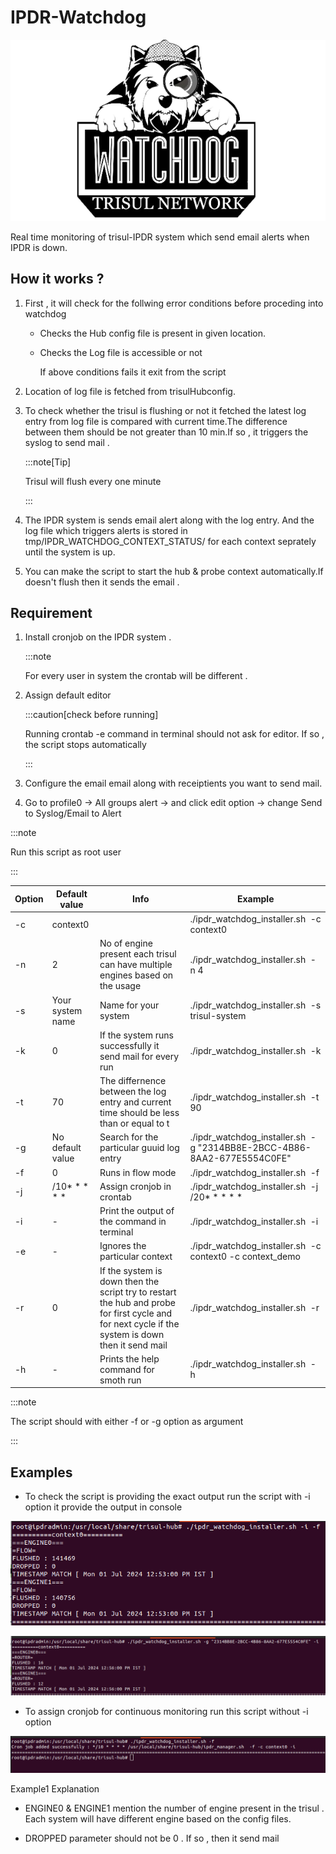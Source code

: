 # IPDR-Watchdog

![IPDR-Watchdog](./images/watch_dog.png)

Real time monitoring of trisul-IPDR system which send email alerts when IPDR is down.

## How it works ?

1. First , it will check for the follwing error conditions before proceding into watchdog
   
   - Checks the Hub config file is present in given location.
   
   - Checks the Log file is accessible or not
     
     If above conditions fails it exit from the script

2. Location of log file is fetched from trisulHubconfig.

3. To check whether the trisul is flushing  or not it fetched the latest log entry from log file is compared with current time.The difference between them should be not greater than 10 min.If so , it triggers the syslog to send mail . 
   
   :::note[Tip]
   
   Trisul will flush every one minute 
   
   :::

4. The IPDR system is sends email alert along with the log entry.  And the log file which triggers alerts is stored in tmp/IPDR_WATCHDOG_CONTEXT_STATUS/ for each context seprately until the system is up.

5. You can make the script to start the hub & probe context automatically.If doesn't flush then it sends the email .

## Requirement

1. Install cronjob on the IPDR system . 
   
   :::note
   
   For every user in system the crontab will be different . 

2. Assign default editor 
   
   :::caution[check before running]
   
   Running crontab -e command in terminal should not ask for editor. If so , the script stops automatically
   
   :::

3. Configure the email email along with receiptients you want to send mail.

4. Go to profile0 → All groups alert → and click edit option → change Send to Syslog/Email to Alert

:::note

Run this script as root user

:::

| Option | Default value    | Info                                                                                                                                              | Example                                                                 |
| ------ | ---------------- | ------------------------------------------------------------------------------------------------------------------------------------------------- | ----------------------------------------------------------------------- |
| -c     | context0         |                                                                                                                                                   | ./ipdr_watchdog_installer.sh  -c context0                               |
| -n     | 2                | No of engine present each trisul can have multiple engines based on the usage                                                                     | ./ipdr_watchdog_installer.sh  -n 4                                      |
| -s     | Your system name | Name for your system                                                                                                                              | ./ipdr_watchdog_installer.sh  -s trisul-system                          |
| -k     | 0                | If the system runs successfully it send mail for every run                                                                                        | ./ipdr_watchdog_installer.sh  -k                                        |
| -t     | 70               | The differnence between the log entry and current time should be less than or equal to t                                                          | ./ipdr_watchdog_installer.sh  -t 90                                     |
| -g     | No default value | Search for the particular guuid log entry                                                                                                         | ./ipdr_watchdog_installer.sh  -g "2314BB8E-2BCC-4B86-8AA2-677E5554C0FE" |
| -f     | 0                | Runs in flow mode                                                                                                                                 | ./ipdr_watchdog_installer.sh  -f                                        |
| -j     | /10* * * * *     | Assign cronjob in crontab                                                                                                                         | ./ipdr_watchdog_installer.sh  -j /20* * * * *                           |
| -i     | -                | Print the output of the command in terminal                                                                                                       | ./ipdr_watchdog_installer.sh  -i                                        |
| -e     | -                | Ignores the particular context                                                                                                                    | ./ipdr_watchdog_installer.sh  -c context0 -c context_demo               |
| -r     | 0                | If the system is down then the script try to restart the hub and probe for first cycle and for next cycle if the system is down then it send mail | ./ipdr_watchdog_installer.sh  -r                                        |
| -h     | -                | Prints the help command for smoth run                                                                                                             | ./ipdr_watchdog_installer.sh  -h                                        |

:::note

The script should with either -f or -g option as argument 

:::

## Examples

- To check the script is providing the exact output run the script with -i option it provide the output in console

![ipdr_watchdog](./images/ipdr_watchdog1.png)

![ipdr_watchdog](./images/ipdr_watchdog2.png)

- To assign cronjob for continuous monitoring run this script without -i option

![](./images/ipdr_watchdog3.png)

Example1 Explanation

- ENGINE0 & ENGINE1 mention the number of engine present in the trisul . Each system will have different engine based on the config files.

- DROPPED parameter should not be 0 . If so , then it send mail
